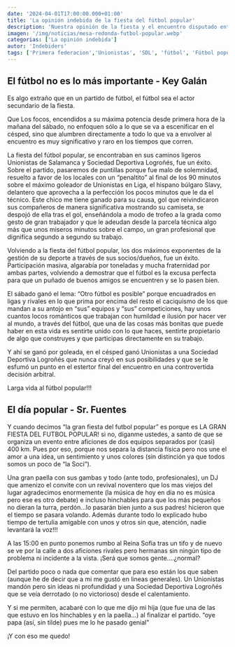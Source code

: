 ```yaml
---
date: '2024-04-01T17:00:00.000+01:00'
title: 'La opinión indebida de la fiesta del fútbol popular'
description: 'Nuestra opinión de la fiesta y el encuentro disputado entre Unionistas de Salamanca y la Sociedad Deportiva Logroñes. Primera federación grupo 1, jornada 30.' 
imagen: '/img/noticias/mesa-redonda-futbol-popular.webp'
categorias: ['La opinión indebida']
autor: 'Indebiders'
tags: ['Primera federacion','Unionistas', 'SDL', 'fútbol', 'Fútbol popular']
---
```


## El fútbol no es lo más importante - Key Galán

Es algo extraño que en un partido de fútbol, el fútbol sea el actor secundario de la fiesta.

Que Los focos, encendidos a su máxima potencia desde primera hora de la mañana del sábado, no enfoquen sólo a lo que se va a escenificar en el césped, sino que alumbren directamente a todo lo que va a envolver al encuentro es muy significativo y raro en los tiempos que corren.

La fiesta del fútbol popular, se encontraban en sus caminos ligeros Unionistas de Salamanca y Sociedad Deportiva Logroñés, fue un éxito. Sobre el partido, pasaremos de puntillas porque fue malo de solemnidad, resuelto a favor de los locales con un “penaltito” al final de los 90 minutos sobre el máximo goleador de Unionistas en Liga, el hispano búlgaro Slavy, delantero que aprovecha a la perfección los pocos minutos que le da el técnico. Este chico me tiene ganado para su causa, gol que reivindicaron sus compañeros de manera significativa mostrando su camiseta, se despojó de ella tras el gol, enseñándola a modo de trofeo a la grada como gesto de gran trabajador y que le adeudan desde la parcela técnica algo más que unos miseros minutos sobre el campo, un gran profesional que dignifica segundo a segundo su trabajo.

Volviendo a la fiesta del fútbol popular, los dos máximos exponentes de la gestión de su deporte a través de sus socios/dueños, fue un éxito. Participación masiva, algarabía por toneladas y mucha fraternidad por ambas partes, volviendo a demostrar que el fútbol es la excusa perfecta para que un puñado de buenos  amigos se encuentren y se lo pasen bien.

El sábado ganó el lema: “Otro fútbol es posible” porque encuadrados en ligas y rivales en lo que prima por encima del resto el caciquismo de los que mandan a su antojo  en “sus” equipos y “sus” competiciones, hay unos cuantos locos románticos que trabajan con humildad e ilusión por hacer ver al mundo, a través del fútbol, que una de las cosas más bonitas que puede haber en esta vida es sentirte unido con lo que haces, sentirte propietario de algo que construyes y que participas directamente en su trabajo.

Y ahí se ganó por  goleada, en el césped ganó Unionistas a una Sociedad Deportiva Logroñés que nunca creyó en sus posibilidades y que se le esfumó un punto en el estertor final del encuentro en una controvertida decisión arbitral.

Larga vida al fútbol popular!!!

## El día popular - Sr. Fuentes

Y cuando decimos “la gran fiesta del futbol popular” es porque es LA GRAN FIESTA DEL FUTBOL POPULAR! si no, díganme ustedes, a santo de que se organiza un evento entre aficiones de dos equipos separados por (casi) 400 km. Pues por eso, porque nos separa la distancia física pero nos une el amor a una idea, un sentimiento y unos colores (sin distinción ya que todos somos un poco de “la Soci”).

Una gran paella con sus gambas y todo (ante todo, profesionales), un DJ que amenizo el convite con un revival noventero que los mas viejos del lugar agradecimos enormemente (la música de hoy en día no es música pero ese es otro debate) e incluso hinchables para que los más pequeños no dieran la turra, perdón…lo pasarán bien junto a sus padres! hicieron que el tiempo se pasara volando. Además durante todo lo explicado hubo tiempo de tertulia amigable con unos y otros sin que, atención, nadie levantará la voz!!!

A las 15:00 en punto ponemos rumbo al Reina Sofia tras un tifo y de nuevo se ve por la calle a dos aficiones rivales pero hermanas sin ningún tipo de problema ni incidente a la vista. ¡Será que somos gente….¿normal?

Del partido poco o nada que comentar que para eso están los que saben (aunque he de decir que a mi me gustó en lineas generales). Un Unionistas mandón pero sin ideas ni profundidad y una Sociedad Deportiva Logroñés que se veía derrotado (o no victorioso) desde el calentamiento.

Y si me permiten, acabaré con lo que me dijo mi hija (que fue una de las que estuvo en los hinchables y en la paella…) al finalizar el partido. “oye papa (así, sin tilde) pues me lo he pasado genial”

¡Y con eso me quedo!
